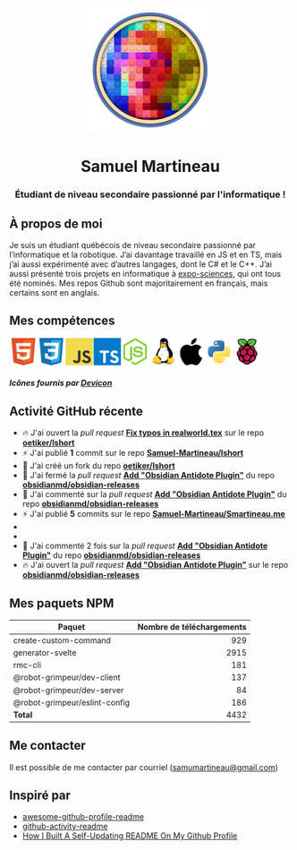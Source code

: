 <div align="middle">
  <img height="225" alt="avatar" src="https://raw.githubusercontent.com/Samuel-Martineau/Samuel-Martineau/master/avatar.png">
  <h1>Samuel Martineau</h1>
  <h3>Étudiant de niveau secondaire passionné par l'informatique !</h3>
</div>

## À propos de moi

Je suis un étudiant québécois de niveau secondaire passionné par l’informatique et la robotique. J’ai davantage travaillé en JS et en TS, mais j’ai aussi expérimenté avec d’autres langages, dont le C# et le C++. J’ai aussi présenté trois projets en informatique à [expo-sciences](https://technoscience.ca/programmes/expo-sciences/), qui ont tous été nominés. Mes repos Github sont majoritairement en français, mais certains sont en anglais.

## Mes compétences

<img alt="HTML5" src="https://raw.githubusercontent.com/devicons/devicon/master/icons/html5/html5-original.svg" width="50" title="HTML5" /><img alt="CSS3" src="https://raw.githubusercontent.com/devicons/devicon/master/icons/css3/css3-original.svg" width="50" title="CSS3" /><img alt="JavaScript" src="https://raw.githubusercontent.com/devicons/devicon/master/icons/javascript/javascript-original.svg" width="50" title="JavaScript" /><img alt="TypeScript" src="https://raw.githubusercontent.com/devicons/devicon/master/icons/typescript/typescript-original.svg" width="50" title="TypeScript" /><img alt="NodeJS" src="https://raw.githubusercontent.com/devicons/devicon/master/icons/nodejs/nodejs-original.svg" width="50" title="NodeJS" /><img alt="Linux" src="https://raw.githubusercontent.com/devicons/devicon/master/icons/linux/linux-original.svg" width="50" title="Linux" /><img alt="Apple" src="https://raw.githubusercontent.com/devicons/devicon/master/icons/apple/apple-original.svg" width="50" title="Apple" /><img alt="Python" src="https://raw.githubusercontent.com/devicons/devicon/master/icons/python/python-original.svg" width="50" title="Python" /><img alt="RaspberryPi" src="https://raw.githubusercontent.com/devicons/devicon/master/icons/raspberrypi/raspberrypi-original.svg" width="50" title="RaspberryPi" />

##### Icônes fournis par [Devicon](https://konpa.github.io/devicon/)

## Activité GitHub récente

- 🔥 J&#x27;ai ouvert la _pull request_ [**Fix typos in realworld.tex**](https://github.com/oetiker/lshort/pull/85) sur le repo [**oetiker/lshort**](https://github.com/oetiker/lshort)
- ⚡ J&#x27;ai publié **1** commit sur le repo [**Samuel-Martineau/lshort**](https://github.com/Samuel-Martineau/lshort)
- 🌈 J&#x27;ai créé un fork du repo [**oetiker/lshort**](https://github.com/oetiker/lshort)
- 🚫 J&#x27;ai fermé la _pull request_ [**Add &quot;Obsidian Antidote Plugin&quot;**](https://github.com/obsidianmd/obsidian-releases/pull/1501) du repo [**obsidianmd/obsidian-releases**](https://github.com/obsidianmd/obsidian-releases)
- 💬 J&#x27;ai commenté sur la _pull request_ [**Add &quot;Obsidian Antidote Plugin&quot;**](https://github.com/obsidianmd/obsidian-releases/issues/1501) du repo [**obsidianmd/obsidian-releases**](https://github.com/obsidianmd/obsidian-releases)
- ⚡ J&#x27;ai publié **5** commits sur le repo [**Samuel-Martineau/Smartineau.me**](https://github.com/Samuel-Martineau/Smartineau.me)
-
-
- 💬 J&#x27;ai commenté 2 fois sur la _pull request_ [**Add &quot;Obsidian Antidote Plugin&quot;**](https://github.com/obsidianmd/obsidian-releases/issues/1501) du repo [**obsidianmd/obsidian-releases**](https://github.com/obsidianmd/obsidian-releases)
- 🔥 J&#x27;ai ouvert la _pull request_ [**Add &quot;Obsidian Antidote Plugin&quot;**](https://github.com/obsidianmd/obsidian-releases/pull/1501) sur le repo [**obsidianmd/obsidian-releases**](https://github.com/obsidianmd/obsidian-releases)

## Mes paquets NPM

| Paquet                        | Nombre de téléchargements |
| ----------------------------- | ------------------------: |
| create-custom-command         |                       929 |
| generator-svelte              |                      2915 |
| rmc-cli                       |                       181 |
| @robot-grimpeur/dev-client    |                       137 |
| @robot-grimpeur/dev-server    |                        84 |
| @robot-grimpeur/eslint-config |                       186 |
| **Total**                     |                      4432 |

## Me contacter

Il est possible de me contacter par courriel ([samumartineau@gmail.com](mailto:samumartineau@gmail.com))

## Inspiré par

- [awesome-github-profile-readme](https://github.com/abhisheknaiidu/awesome-github-profile-readme)
- [github-activity-readme](https://github.com/jamesgeorge007/github-activity-readme)
- [How I Built A Self-Updating README On My Github Profile](https://www.mokkapps.de/blog/how-i-built-a-self-updating-readme-on-my-git-hub-profile/)
